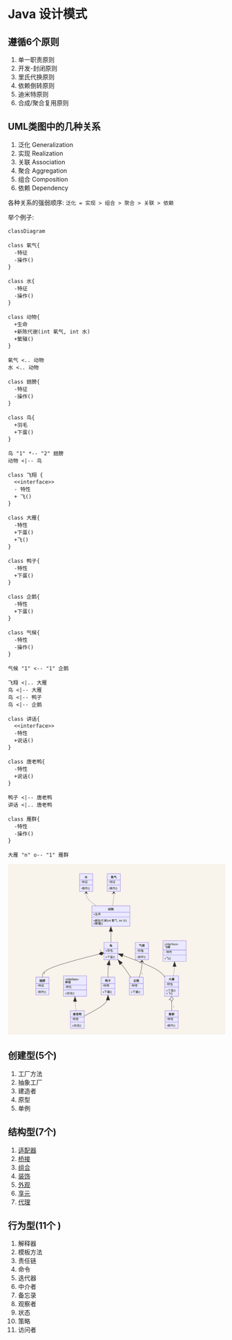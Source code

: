 # Java 设计模式

## 遵循6个原则

1. 单一职责原则
2. 开发-封闭原则
3. 里氏代换原则
4. 依赖倒转原则
5. 迪米特原则
6. 合成/聚合复用原则

## UML类图中的几种关系

1. 泛化 Generalization
2. 实现 Realization
3. 关联 Association
4. 聚合 Aggregation
5. 组合 Composition
6. 依赖 Dependency

各种关系的强弱顺序: `泛化 = 实现 > 组合 > 聚合 > 关联 > 依赖`

举个例子:

```mermaid
classDiagram

class 氧气{
  -特征
  -操作()
}

class 水{
  -特征
  -操作()
}

class 动物{
  +生命
  +新陈代谢(int 氧气, int 水)
  +繁殖()
}

氧气 <.. 动物
水 <.. 动物

class 翅膀{
  -特征
  -操作()
}

class 鸟{
  +羽毛
  +下蛋()
}

鸟 "1" *-- "2" 翅膀
动物 <|-- 鸟

class 飞翔 {
  <<interface>>
  - 特性
  + 飞()
}

class 大雁{
  -特性
  +下蛋()
  +飞()
}

class 鸭子{
  -特性
  +下蛋()
}

class 企鹅{
  -特性
  +下蛋()
}

class 气候{
  -特性
  -操作()
}

气候 "1" <-- "1" 企鹅

飞翔 <|.. 大雁
鸟 <|-- 大雁
鸟 <|-- 鸭子
鸟 <|-- 企鹅

class 讲话{
  <<interface>>
  -特性
  +说话()
}

class 唐老鸭{
  -特性
  +说话()
}

鸭子 <|-- 唐老鸭
讲话 <|.. 唐老鸭

class 雁群{
  -特性
  -操作()
}

大雁 "n" o-- "1" 雁群

```

![example](img/example.png)

## 创建型(5个)

1. 工厂方法
2. 抽象工厂
3. 建造者
4. 原型
5. 单例

## 结构型(7个)

1. [适配器](src/adapter/adapter.md)
2. [桥接](src/bridge/bridge.md)
3. [组合](src/composite/composite.md)
4. [装饰](src/decorator/decorator.md)
5. [外观](src/facade/facade.md)
6. [享元](src/flyweight/flyweight.md)
7. [代理](src/proxy/proxy.md)

## 行为型(11个 )

1. 解释器
2. 模板方法
3. 责任链
4. 命令
5. 迭代器
6. 中介者
7. 备忘录
8. 观察者
9. 状态
10. 策略
11. 访问者